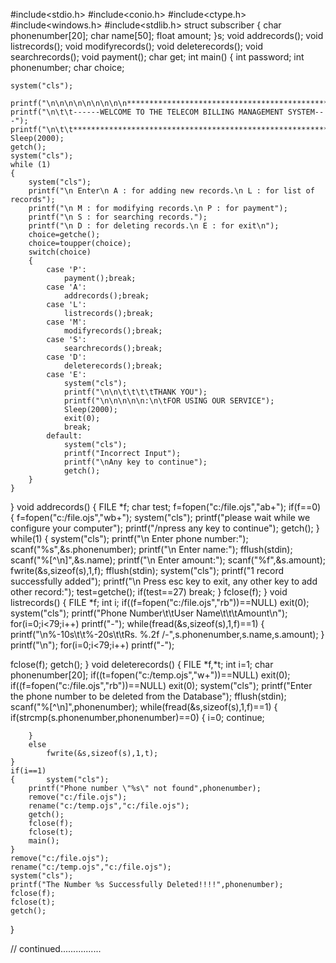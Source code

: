 #include<stdio.h>
#include<conio.h>
#include<ctype.h>
#include<windows.h>
#include<stdlib.h>
struct subscriber
{
char phonenumber[20];
char name[50];
float amount;
}s;
void addrecords();
void listrecords();
void modifyrecords();
void deleterecords();
void searchrecords();
void payment();
char get;
int main()
{	int password;
	int phonenumber;
	char choice;



	system("cls");

	printf("\n\n\n\n\n\n\n\n\n**************************************************************");
	printf("\n\t\t------WELCOME TO THE TELECOM BILLING MANAGEMENT SYSTEM---");
	printf("\n\t\t****************************************************************");
	Sleep(2000);
	getch();
    system("cls");
	while (1)
	{
		system("cls");
		printf("\n Enter\n A : for adding new records.\n L : for list of records");
		printf("\n M : for modifying records.\n P : for payment");
		printf("\n S : for searching records.");
		printf("\n D : for deleting records.\n E : for exit\n");
		choice=getche();
		choice=toupper(choice);
		switch(choice)
		{
			case 'P':
				payment();break;
			case 'A':
				addrecords();break;
			case 'L':
				listrecords();break;
			case 'M':
				modifyrecords();break;
			case 'S':
				searchrecords();break;
			case 'D':
				deleterecords();break;
			case 'E':
				system("cls");
				printf("\n\n\t\t\t\tTHANK YOU");
				printf("\n\n\n\n\n:\n\tFOR USING OUR SERVICE");
				Sleep(2000);
				exit(0);
				break;
			default:
				system("cls");
				printf("Incorrect Input");
				printf("\nAny key to continue");
				getch();
		}
	}
}
void addrecords()
{
	FILE *f;
	char test;
	f=fopen("c:/file.ojs","ab+");
	if(f==0)
	{   f=fopen("c:/file.ojs","wb+");
		system("cls");
		printf("please wait while we configure your computer");
		printf("/npress any key to continue");
		getch();
	}
	while(1)
	{
		system("cls");
		printf("\n Enter phone number:");
		scanf("%s",&s.phonenumber);
		printf("\n Enter name:");
		fflush(stdin);
		scanf("%[^\n]",&s.name);
		printf("\n Enter amount:");
		scanf("%f",&s.amount);
		fwrite(&s,sizeof(s),1,f);
		fflush(stdin);
		system("cls");
		printf("1 record successfully added");
		printf("\n Press esc key to exit, any other key to add other record:");
		test=getche();
		if(test==27)
			break;
	}
	fclose(f);
}
void listrecords()
{
	FILE *f;
	int i;
	if((f=fopen("c:/file.ojs","rb"))==NULL)
		exit(0);
	system("cls");
	printf("Phone Number\t\tUser Name\t\t\tAmount\n");
	for(i=0;i<79;i++)
		printf("-");
	while(fread(&s,sizeof(s),1,f)==1)
	{
		printf("\n%-10s\t\t%-20s\t\tRs. %.2f /-",s.phonenumber,s.name,s.amount);
	}
	printf("\n");
	for(i=0;i<79;i++)
		printf("-");

fclose(f);
getch();
}
void deleterecords()
{
	FILE *f,*t;
	int i=1;
	char phonenumber[20];
	if((t=fopen("c:/temp.ojs","w+"))==NULL)
	exit(0);
	if((f=fopen("c:/file.ojs","rb"))==NULL)
	exit(0);
	system("cls");
	printf("Enter the phone number to be deleted from the Database");
	fflush(stdin);
	scanf("%[^\n]",phonenumber);
	while(fread(&s,sizeof(s),1,f)==1)
	{
		if(strcmp(s.phonenumber,phonenumber)==0)
		{       i=0;
			continue;

		}
		else
			fwrite(&s,sizeof(s),1,t);
	}
	if(i==1)
	{       system("cls");
		printf("Phone number \"%s\" not found",phonenumber);
		remove("c:/file.ojs");
		rename("c:/temp.ojs","c:/file.ojs");
		getch();
		fclose(f);
		fclose(t);
		main();
	}
	remove("c:/file.ojs");
	rename("c:/temp.ojs","c:/file.ojs");
	system("cls");
	printf("The Number %s Successfully Deleted!!!!",phonenumber);
	fclose(f);
	fclose(t);
	getch();
}

// continued................
